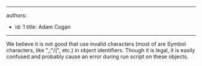 

---
authors:
  - id: 1
    title: Adam Cogan
---




<span class='intro'> <p class="ssw15-rteElement-P">​We believe it is not good that use invalid characters (most of are Symbol characters, like&#160;&quot;,;&quot;\/(&quot;, etc.) in object identifiers. Though it is legal, it is easily confused and probably cause an error during run script on these objects.​<br></p> </span>




